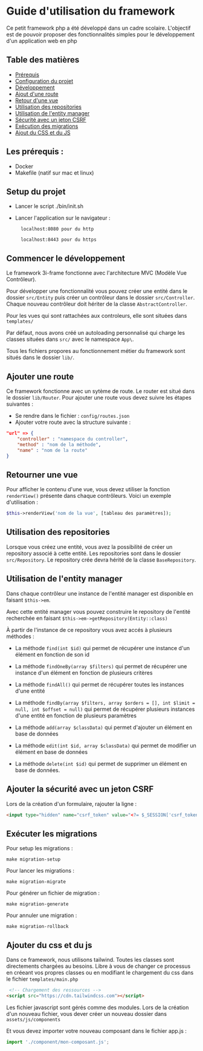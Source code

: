 # Guide d'utilisation du framework

Ce petit framework php a été développé dans un cadre scolaire. L'objectif est de pouvoir proposer des fonctionnalités simples pour le développement d'un application web en php

## Table des matières

- [Prérequis](#les-prérequis)
- [Configuration du projet](#setup-du-projet)
- [Développement](#commencer-le-développement)
- [Ajout d'une route](#ajouter-une-route)
- [Retour d'une vue](#retourner-une-vue)
- [Utilisation des repositories](#utilisation-des-repositories)
- [Utilisation de l'entity manager](#utilisation-de-lentity-manager)
- [Sécurité avec un jeton CSRF](#ajouter-la-sécurité-avec-un-jeton-csrf)
- [Exécution des migrations](#exécuter-les-migrations)
- [Ajout du CSS et du JS](#ajouter-du-css-et-du-js)

## Les prérequis :

- Docker
- Makefile (natif sur mac et linux)


## Setup du projet

- Lancer le script ./bin/init.sh
- Lancer l'application sur le navigateur :

        localhost:8080 pour du http

        localhost:8443 pour du https

## Commencer le développement

Le framework 3i-frame fonctionne avec l'architecture MVC (Modèle Vue Contrôleur).

Pour développer une fonctionnalité vous pouvez créer une entité dans le dossier ```src/Entity``` puis créer un contrôleur dans le dossier ```src/Controller```. Chaque nouveau contrôleur doit hériter de la classe ```AbstractController```.

Pour les vues qui sont rattachées aux controleurs, elle sont situées dans ```templates/```

Par défaut, nous avons créé un autoloading personnalisé qui charge les classes situées dans ```src/``` avec le namespace ```App\```.

Tous les fichiers propores au fonctionnement métier du framework sont situés dans le dossier ```lib/```.

## Ajouter une route

Ce framework fonctionne avec un sytème de route. Le router est situé dans le dossier ```lib/Router```. Pour ajouter une route vous devez suivre les étapes suivantes :

- Se rendre dans le fichier : ```config/routes.json```
- Ajouter votre route avec la structure suivante :

```json
"url" => {
    "controller" : "namespace du controller",
    "method" : "nom de la méthode",
    "name" : "nom de la route"
}
```
## Retourner une vue

Pour afficher le contenu d'une vue, vous devez utiliser la fonction ```renderView()``` présente dans chaque contrôleurs. Voici un exemple d'utilisation :

```php
$this->renderView('nom de la vue', [tableau des paramètres]);
```

## Utilisation des repositories

Lorsque vous créez une entité, vous avez la possibilité de créer un repository associé à cette entité. Les repositories sont dans le dossier ```src/Repository```. Le repository crée devra hérité de la classe ```BaseRepository```.

## Utilisation de l'entity manager

Dans chaque contrôleur une instance de l'entité manager est disponible en faisant ```$this->em```.

Avec cette entité manager vous pouvez construire le repository de l'entité recherchée en faisant ```$this->em->getRepository(Entity::class)```

À partir de l'instance de ce repository vous avez accés à plusieurs méthodes :

- La méthode ```find(int $id)``` qui permet de récupérer une instance d'un élément en fonction de son id

- La méthode ```findOneBy(array $filters)``` qui permet de récupérer une instance d'un élément en fonction de plusieurs critères

- La méthode ```findAll()``` qui permet de récupérer toutes les instances d'une entité

- La méthode ```findBy(array $filters, array $orders = [], int $limit = null, int $offset = null)``` qui permet de récupérer plusieurs instances d'une entité en fonction de plusieurs paramètres

- La méthode ```add(array $classData)``` qui permet d'ajouter un élément en base de données

- La méthode ```edit(int $id, array $classData)``` qui permet de modifier un élément en base de données

- La méthode ```delete(int $id)``` qui permet de supprimer un élément en base de données.

## Ajouter la sécurité avec un jeton CSRF
Lors de la création d'un formulaire, rajouter la ligne :

```html
<input type="hidden" name="csrf_token" value="<?= $_SESSION['csrf_token'] ?>">
```

## Exécuter les migrations
Pour setup les migrations :

    make migration-setup

Pour lancer les migrations :

    make migration-migrate

Pour générer un fichier de migration :

    make migration-generate

Pour annuler une migration :

    make migration-rollback

## Ajouter du css et du js

Dans ce framework, nous utilisons tailwind. Toutes les classes sont directements chargées au besoins. Libre à vous de changer ce processus en créeant vos propres classes ou en modifiant le chargement du css dans le fichier ```templates/main.php```

```html
 <!-- Chargement des ressources -->
<script src="https://cdn.tailwindcss.com"></script>
```

Les fichier javascript sont gérés comme des modules. Lors de la création d'un nouveau fichier, vous dever créer un nouveau dossier dans ```assets/js/components```

Et vous devez importer votre nouveau composant dans le fichier app.js :

```js
import './component/mon-composant.js';
```
